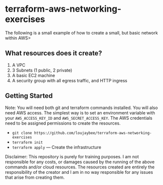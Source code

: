 # terraform-aws-networking-exercises

The following is a small example of how to create a small, but basic network within AWS>

## What resources does it create?

1. A VPC
2. 3 Subnets (1 public, 2 private)
3. A basic EC2 machine
4. A security group with all egress traffic, and HTTP ingress

## Getting Started

Note: You will need both git and terraform commands installed. You will also need AWS access. The simplest way is to set an environment variable with your ```AWS_ACCESS_KEY_ID``` and ```AWS_SECRET_ACCESS_KEY```. The AWS credentials need to be assigned permissions to create the resources.

* ```git clone https://github.com/loujaybee/terraform-aws-networking-exercises```
* `terraform init`
* `terraform apply` — Create the infrastructure

Disclaimer: This repository is purely for training purposes. I am not responsible for any costs, or damages caused by the running of the above commands and/or cloud resources. The resources created are entirely the responsibility of the creator and I am in no way responsible for any issues that arise from creating them.
